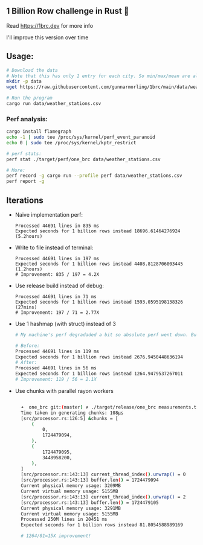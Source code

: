 ## 1 Billion Row challenge in Rust 🦀

Read https://1brc.dev for more info

I'll improve this version over time


## Usage:

```bash
# Download the data
# Note that this has only 1 entry for each city. So min/max/mean are all the same. You can use it only for demo
mkdir -p data
wget https://raw.githubusercontent.com/gunnarmorling/1brc/main/data/weather_stations.csv -O data/weather_stations.csv

# Run the program
cargo run data/weather_stations.csv
```

### Perf analysis:

```bash
cargo install flamegraph
echo -1 | sudo tee /proc/sys/kernel/perf_event_paranoid
echo 0 | sudo tee /proc/sys/kernel/kptr_restrict

# perf stats:
perf stat ./target/perf/one_brc data/weather_stations.csv

# More:
perf record -g cargo run --profile perf data/weather_stations.csv
perf report -g
```

## Iterations

* Naive implementation perf:
    ```
    Processed 44691 lines in 835 ms
    Expected seconds for 1 billion rows instead 18696.61464276924 (5.2hours)
    ```

* Write to file instead of terminal:
    ```
    Processed 44691 lines in 197 ms
    Expected seconds for 1 billion rows instead 4408.8128706003445 (1.2hours)
    # Improvement: 835 / 197 = 4.2X
    ```

* Use release build instead of debug:
    ```
    Processed 44691 lines in 71 ms
    Expected seconds for 1 billion rows instead 1593.0595198138326 (27mins)
    # Improvement: 197 / 71 = 2.77X
    ```

* Use 1 hashmap (with struct) instead of 3
    ```bash
    # My machine's perf degradaded a bit so absolute perf went down. But relative improvement can be seen

    # Before:
    Processed 44691 lines in 119 ms
    Expected seconds for 1 billion rows instead 2676.9450448636194
    # After:
    Processed 44691 lines in 56 ms
    Expected seconds for 1 billion rows instead 1264.9479537267011
    # Improvement: 119 / 56 = 2.1X
    ```

* Use chunks with parallel rayon workers
  ```bash

    ➜  one_brc git:(master) ✗ ./target/release/one_brc measurements.txt                                                            1162ms
    Time taken in generating chunks: 108μs
    [src/processor.rs:126:5] &chunks = [
        (
            0,
            1724479094,
        ),
        (
            1724479095,
            3448958200,
        ),
    ]
    [src/processor.rs:143:13] current_thread_index().unwrap() = 0
    [src/processor.rs:143:13] buffer.len() = 1724479094
    Current physical memory usage: 3209MB
    Current virtual memory usage: 5155MB
    [src/processor.rs:143:13] current_thread_index().unwrap() = 2
    [src/processor.rs:143:13] buffer.len() = 1724479105
    Current physical memory usage: 3291MB
    Current virtual memory usage: 5155MB
    Processed 250M lines in 20451 ms
    Expected seconds for 1 billion rows instead 81.8054588989169

    # 1264/81=15X improvement!
  ```
